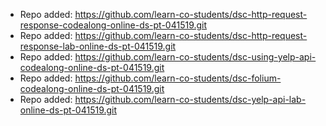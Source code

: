 
- Repo added: https://github.com/learn-co-students/dsc-http-request-response-codealong-online-ds-pt-041519.git
- Repo added: https://github.com/learn-co-students/dsc-http-request-response-lab-online-ds-pt-041519.git
- Repo added: https://github.com/learn-co-students/dsc-using-yelp-api-codealong-online-ds-pt-041519.git
- Repo added: https://github.com/learn-co-students/dsc-folium-codealong-online-ds-pt-041519.git
- Repo added: https://github.com/learn-co-students/dsc-yelp-api-lab-online-ds-pt-041519.git
